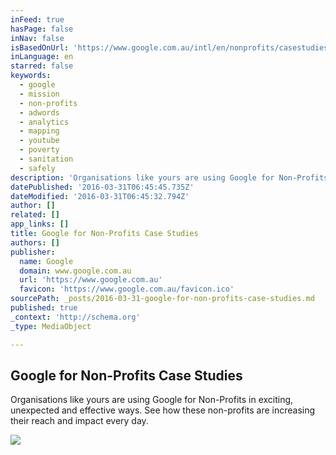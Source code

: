 ```yaml
---
inFeed: true
hasPage: false
inNav: false
isBasedOnUrl: 'https://www.google.com.au/intl/en/nonprofits/casestudies/'
inLanguage: en
starred: false
keywords:
  - google
  - mission
  - non-profits
  - adwords
  - analytics
  - mapping
  - youtube
  - poverty
  - sanitation
  - safely
description: 'Organisations like yours are using Google for Non-Profits in exciting, unexpected and effective ways. See how these non-profits are increasing their reach and impact every day.'
datePublished: '2016-03-31T06:45:45.735Z'
dateModified: '2016-03-31T06:45:32.794Z'
author: []
related: []
app_links: []
title: Google for Non-Profits Case Studies
authors: []
publisher:
  name: Google
  domain: www.google.com.au
  url: 'https://www.google.com.au'
  favicon: 'https://www.google.com.au/favicon.ico'
sourcePath: _posts/2016-03-31-google-for-non-profits-case-studies.md
published: true
_context: 'http://schema.org'
_type: MediaObject

---
```

<article style=""><h1>Google for Non-Profits Case Studies</h1><p>Organisations like yours are using Google for Non-Profits in exciting, unexpected and effective ways. See how these non-profits are increasing their reach and impact every day.</p><img src="https://s3-us-west-2.amazonaws.com/the-grid-img/p/ff3d01f962ca4379d163bbf4eb22b548e03ac156.jpg" /></article>